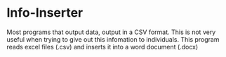 # Info-Inserter
Most programs that output data, output in a CSV format. This is not very useful when trying to give out this infomation to individuals. This program reads excel files (.csv) and inserts it into a word document (.docx)
